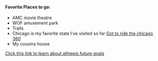 
#### Favorite Places to go:
- AMC movie theatre 
- WOF amusement park
- Trails
- Chicago is my favorite state I’ve visited so far 
[Got to ride the chicago 360]([https://www.gannett-cdn.com/presto/2019/09/23/PMJS/9531bed6-5712-45cd-8cc6-b3e5486dfa35-Hancock_360_005.jpg](https://360chicago.com/wp-content/uploads/2022/03/Inline-4_360-Willis-Tower-Comparison.jpg))
- My cousins house 

[Click this link to learn about athieeis future goals](futuregoals.md)
